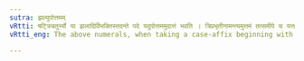 ```yaml
---
sutra: झल्युपोत्तमम्
vRtti: षट्त्रिचतुर्भ्यो या झलादिर्विभक्तिस्तदन्ते पदे यदुपोत्तममुदात्तं भवति । त्रिप्रभृतीनामन्त्यमुत्तमं तत्समीपे च यत्तदुपोत्तमम् ॥
vRtti_eng: The above numerals, when taking a case-affix beginning with a भ् or स्, get the acute accent on the penultimate syllable, when the said numerals assume a form consisting of three or more syllables.

---
```

